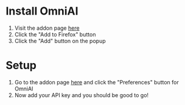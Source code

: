 # Install OmniAI

1. Visit the addon page [here](https://addons.mozilla.org/en-US/firefox/addon/omniai/)
2. Click the "Add to Firefox" button
3. Click the "Add" button on the popup

# Setup
1. Go to the addon page [here](about:addons) and click the "Preferences" button for OmniAI
2. Now add your API key and you should be good to go!
